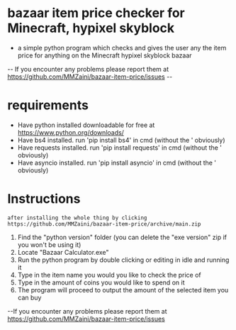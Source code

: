 # bazaar item price checker for Minecraft, hypixel skyblock
 - a simple python program which checks and gives the user any the item price for anything on the Minecraft hypixel skyblock bazaar

-- If you encounter any problems please report them at https://github.com/MMZaini/bazaar-item-price/issues --

# requirements
- Have python installed
    downloadable for free at https://www.python.org/downloads/
- Have bs4 installed.
    run 'pip install bs4' in cmd (without the ' obviously)
- Have requests installed.
    run 'pip install requests' in cmd (without the ' obviously)
- Have asyncio installed.
    run 'pip install asyncio' in cmd (without the ' obviously)

# Instructions
    after installing the whole thing by clicking https://github.com/MMZaini/bazaar-item-price/archive/main.zip
1. Find the "python version" folder (you can delete the "exe version" zip if you won't be using it)
2. Locate "Bazaar Calculator.exe"
3. Run the python program by double clicking or editing in idle and running it
4. Type in the item name you would you like to check the price of
5. Type in the amount of coins you would like to spend on it
6. The program will proceed to output the amount of the selected item you can buy

--If you encounter any problems please report them at https://github.com/MMZaini/bazaar-item-price/issues
